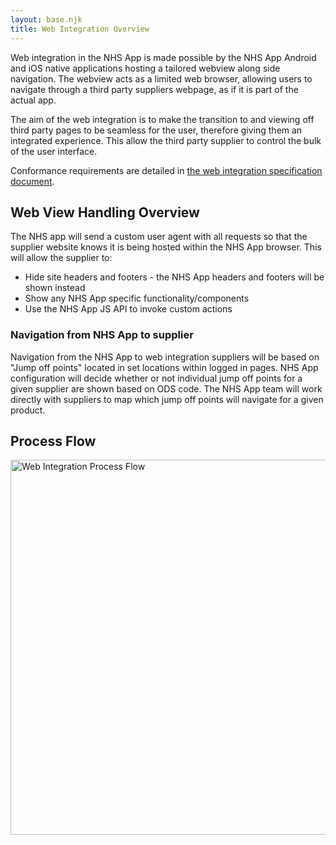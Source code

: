```yaml
---
layout: base.njk
title: Web Integration Overview
---
```


Web integration in the NHS App is made possible by the NHS App Android and iOS native applications hosting a tailored webview along side navigation. The webview acts as a limited web browser, allowing users to navigate through a third party suppliers webpage, as if it is part of the actual app.

The aim of the web integration is to make the transition to and viewing off third party pages to be seamless for the user, therefore giving them an integrated experience. This allow the third party supplier to control the bulk of the user interface.

Conformance requirements are detailed in [the web integration specification document](https://digital.nhs.uk/binaries/content/assets/website-assets/services/nhs-app/suppliers/nhs-app-web-integration-specification-v1.1.pdf).

## Web View Handling Overview

The NHS app will send a custom user agent with all requests so that the supplier website knows it is being hosted within the NHS App browser. This will allow the supplier to:

* Hide site headers and footers - the NHS App headers and footers will be shown instead
* Show any NHS App specific functionality/components
* Use the NHS App JS API to invoke custom actions


### Navigation from NHS App to supplier

Navigation from the NHS App to web integration suppliers will be based on "Jump off points" located in set locations within logged in pages. NHS App configuration will decide whether or not individual jump off points for a given supplier are shown based on ODS code. The NHS App team will work directly with suppliers to map which jump off points will navigate for a given product.

## Process Flow

 <a href="/nhsapp-developer-documentation/images/WebIntegrationProcessFlow.png">
<img src="/nhsapp-developer-documentation/images/WebIntegrationProcessFlow.png" alt="Web Integration Process Flow" width="600"/>
</a>
